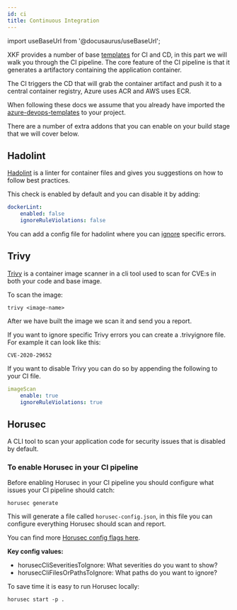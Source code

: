 ```yaml
---
id: ci
title: Continuous Integration
---
```


import useBaseUrl from '@docusaurus/useBaseUrl';

XKF provides a number of base [templates](https://github.com/XenitAB/azure-devops-templates/blob/main/gitops-v2/) for CI and CD, in this part we will walk you through the CI pipeline.
The core feature of the CI pipeline is that it generates a artifactory containing the application container.

The CI triggers the CD that will grab the container artifact and push it to a central container registry, Azure uses ACR and AWS uses ECR.

When following these docs we assume that you already have imported the [azure-devops-templates](https://github.com/XenitAB/azure-devops-templates#usage) to your project.

There are a number of extra addons that you can enable on your build stage that we will cover below.

## Hadolint

[Hadolint](https://github.com/hadolint/hadolint) is a linter for container files and gives you suggestions on how to follow best practices.

This check is enabled by default and you can disable it by adding:

```.yaml
dockerLint:
    enabled: false
    ignoreRuleViolations: false
```

You can add a config file for hadolint where you can
[ignore](https://github.com/hadolint/hadolint#configure) specific errors.

## Trivy

[Trivy](https://github.com/aquasecurity/trivy) is a container image scanner
in a cli tool used to scan for CVE:s in both your code and base image.

To scan the image:

```shell
trivy <image-name>
```

After we have built the image we scan it and send you a report.

If you want to ignore specific Trivy errors you can create a .trivyignore file.
For example it can look like this:

```.trivyignore
CVE-2020-29652
```

If you want to disable Trivy you can do so by appending the following to your CI file.

```.yaml
imageScan
    enable: true
    ignoreRuleViolations: true
```

## Horusec

A CLI tool to scan your application code for security issues that is disabled by default.

### To enable Horusec in your CI pipeline

Before enabling Horusec in your CI pipeline you should configure what issues your CI pipeline should catch:

```shell
horusec generate
```

This will generate a file called `horusec-config.json`, in this file you can configure everything Horusec should scan and report.

You can find more [Horusec config flags here](https://horusec.io/docs/cli/resources/#global-flags).

**Key config values:**

- horusecCliSeveritiesToIgnore: What severities do you want to show?
- horusecCliFilesOrPathsToIgnore: What paths do you want to ignore?

To save time it is easy to run Horusec locally:

```shell
horusec start -p .
```

